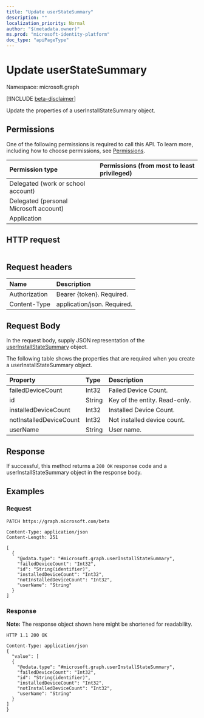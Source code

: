 ```yaml
---
title: "Update userStateSummary"
description: ""
localization_priority: Normal
author: "$(metadata.owner)"
ms.prod: "microsoft-identity-platform"
doc_type: "apiPageType"
---
```


# Update userStateSummary

Namespace: microsoft.graph

[!INCLUDE [beta-disclaimer](../../includes/beta-disclaimer.md)]

Update the properties of a userInstallStateSummary object.

## Permissions

One of the following permissions is required to call this API. To learn more, including how to choose permissions, see [Permissions](/graph/permissions-reference).

| Permission type                        | Permissions (from most to least privileged) |
| :------------------------------------- | :------------------------------------------ |
| Delegated (work or school account)     |                                             |
| Delegated (personal Microsoft account) |                                             |
| Application                            |                                             |

## HTTP request

<!-- {
  "blockType": "ignored"
}
-->

```http

```

## Request headers

| Name          | Description                 |
| :------------ | :-------------------------- |
| Authorization | Bearer {token}. Required.   |
| Content-Type  | application/json. Required. |

## Request Body

In the request body, supply JSON representation of the [userInstallStateSummary](../resources/intune-userinstallstatesummary.md) object.

<!-- Actions and Functions -->

<!-- CRUD Methods -->

The following table shows the properties that are required when you create a userInstallStateSummary object.

| Property                | Type   | Description                   |
| :---------------------- | :----- | :---------------------------- |
| failedDeviceCount       | Int32  | Failed Device Count.          |
| id                      | String | Key of the entity. Read-only. |
| installedDeviceCount    | Int32  | Installed Device Count.       |
| notInstalledDeviceCount | Int32  | Not installed device count.   |
| userName                | String | User name.                    |

## Response

If successful, this method returns a `200 OK` response code and a userInstallStateSummary object in the response body.

## Examples

### Request

<!-- {
  "blockType": "request",
  "name": "update_userstatesummary"
}
-->

```http
PATCH https://graph.microsoft.com/beta

Content-Type: application/json
Content-Length: 251

[
  {
    "@odata.type": "#microsoft.graph.userInstallStateSummary",
    "failedDeviceCount": "Int32",
    "id": "String(identifier)",
    "installedDeviceCount": "Int32",
    "notInstalledDeviceCount": "Int32",
    "userName": "String"
  }
]

```

### Response

**Note:** The response object shown here might be shortened for readability.

<!-- {
  "blockType": "response",
  "truncated": true,
  "@odata.type": "$(this.ReturnTypeFullName)"
}
-->

```http
HTTP 1.1 200 OK

Content-Type: application/json
{
  "value": [
  {
    "@odata.type": "#microsoft.graph.userInstallStateSummary",
    "failedDeviceCount": "Int32",
    "id": "String(identifier)",
    "installedDeviceCount": "Int32",
    "notInstalledDeviceCount": "Int32",
    "userName": "String"
  }
]
}

```
